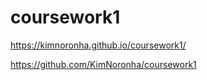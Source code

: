 # coursework1

https://kimnoronha.github.io/coursework1/

https://github.com/KimNoronha/coursework1
